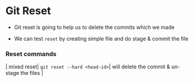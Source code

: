 # Git Reset

* Git reset is going to help us to delete the commits which we made

* We can test `reset` by creating simple file and do stage & commit the file

### Reset commands

| mixed reset| `git reset --hard <head-id>`| will delete the commit & un-stage the files |

